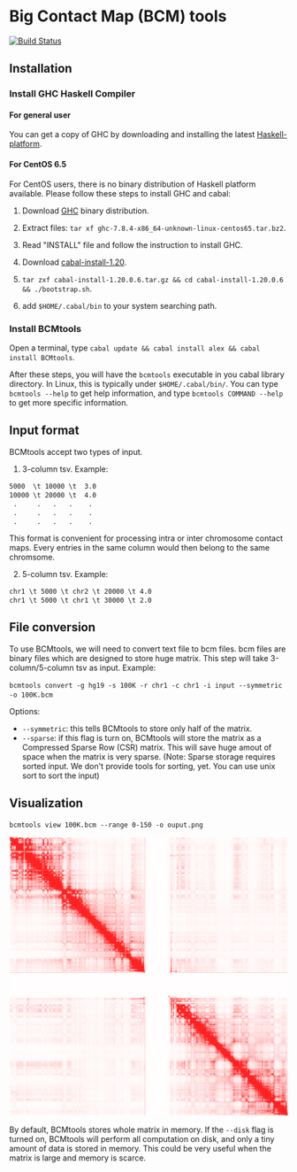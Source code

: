 Big Contact Map (BCM) tools
===========================

[![Build Status](https://travis-ci.org/kaizhang/BCMtools.svg)](https://travis-ci.org/kaizhang/BCMtools)

Installation
------------

### Install GHC Haskell Compiler

#### For general user

You can get a copy of GHC by downloading and installing the latest [Haskell-platform](https://www.haskell.org/platform/).

#### For CentOS 6.5

For CentOS users, there is no binary distribution of Haskell platform available. Please follow these steps to install GHC and cabal:

1. Download [GHC](https://www.haskell.org/ghc/dist/7.8.4/ghc-7.8.4-x86_64-unknown-linux-centos65.tar.bz2) binary distribution.

2. Extract files: `tar xf ghc-7.8.4-x86_64-unknown-linux-centos65.tar.bz2`.

3. Read "INSTALL" file and follow the instruction to install GHC.

4. Download [cabal-install-1.20](https://hackage.haskell.org/package/cabal-install-1.20.0.6/cabal-install-1.20.0.6.tar.gz).

5. `tar zxf cabal-install-1.20.0.6.tar.gz && cd cabal-install-1.20.0.6 && ./bootstrap.sh`.

6. add `$HOME/.cabal/bin` to your system searching path.


### Install BCMtools

Open a terminal, type `cabal update && cabal install alex && cabal install BCMtools`.

After these steps, you will have the `bcmtools` executable in you cabal library directory. In Linux, this is typically under `$HOME/.cabal/bin/`. You can type `bcmtools --help` to get help information, and type `bcmtools COMMAND --help` to get more specific information.

Input format
------------

BCMtools accept two types of input.

1. 3-column tsv. Example:

```
5000  \t 10000 \t  3.0
10000 \t 20000 \t  4.0
 .     .   .   .    .
 .     .   .   .    .
 .     .   .   .    .
```

This format is convenient for processing intra or inter chromosome contact maps. Every entries in the same column would then belong to the same chromsome.

2. 5-column tsv. Example:

```
chr1 \t 5000 \t chr2 \t 20000 \t 4.0
chr1 \t 5000 \t chr1 \t 30000 \t 2.0
```

File conversion
---------------

To use BCMtools, we will need to convert text file to bcm files. bcm files are binary files which are designed to store huge matrix. This step will take 3-column/5-column tsv as input. Example:

``bcmtools convert -g hg19 -s 100K -r chr1 -c chr1 -i input --symmetric -o 100K.bcm``

Options:

* `--symmetric`: this tells BCMtools to store only half of the matrix.
* `--sparse`: if this flag is turn on, BCMtools will store the matrix as a Compressed Sparse Row (CSR) matrix. This will save huge amout of space when the matrix is very sparse. (Note: Sparse storage requires sorted input. We don't provide tools for sorting, yet. You can use unix sort to sort the input)

Visualization
-------------

``bcmtools view 100K.bcm --range 0-150 -o ouput.png``

![100K](example/GM12878_chr1_100K.png)

By default, BCMtools stores whole matrix in memory. If the `--disk` flag is turned on, BCMtools will perform all computation on disk, and only a tiny amount of data is stored in memory. This could be very useful when the matrix is large and memory is scarce.
